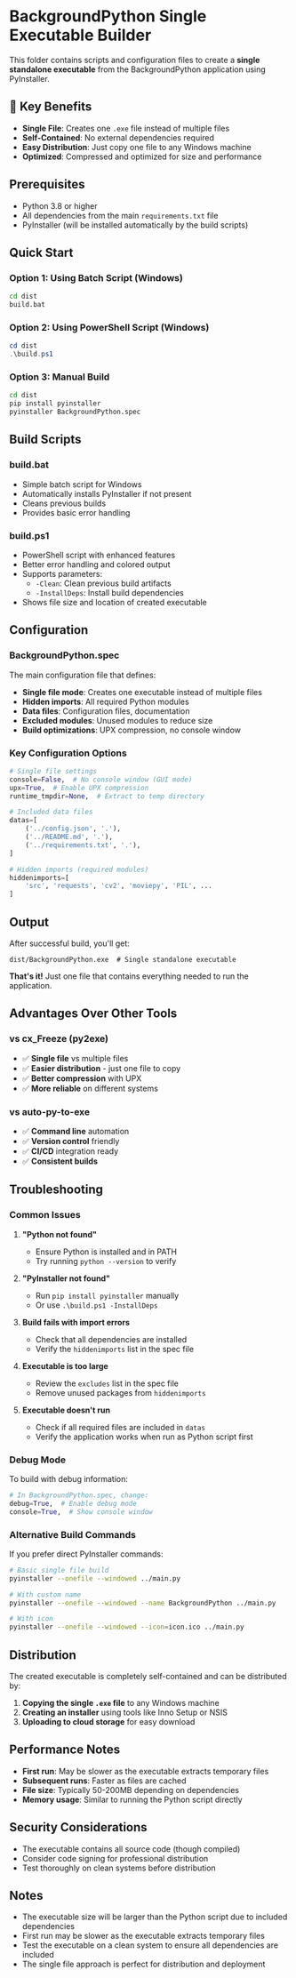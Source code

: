 # BackgroundPython Single Executable Builder

This folder contains scripts and configuration files to create a **single standalone executable** from the BackgroundPython application using PyInstaller.

## 🎯 **Key Benefits**

- **Single File**: Creates one `.exe` file instead of multiple files
- **Self-Contained**: No external dependencies required
- **Easy Distribution**: Just copy one file to any Windows machine
- **Optimized**: Compressed and optimized for size and performance

## Prerequisites

- Python 3.8 or higher
- All dependencies from the main `requirements.txt` file
- PyInstaller (will be installed automatically by the build scripts)

## Quick Start

### Option 1: Using Batch Script (Windows)
```cmd
cd dist
build.bat
```

### Option 2: Using PowerShell Script (Windows)
```powershell
cd dist
.\build.ps1
```

### Option 3: Manual Build
```cmd
cd dist
pip install pyinstaller
pyinstaller BackgroundPython.spec
```

## Build Scripts

### build.bat
- Simple batch script for Windows
- Automatically installs PyInstaller if not present
- Cleans previous builds
- Provides basic error handling

### build.ps1
- PowerShell script with enhanced features
- Better error handling and colored output
- Supports parameters:
  - `-Clean`: Clean previous build artifacts
  - `-InstallDeps`: Install build dependencies
- Shows file size and location of created executable

## Configuration

### BackgroundPython.spec
The main configuration file that defines:
- **Single file mode**: Creates one executable instead of multiple files
- **Hidden imports**: All required Python modules
- **Data files**: Configuration files, documentation
- **Excluded modules**: Unused modules to reduce size
- **Build optimizations**: UPX compression, no console window

### Key Configuration Options

```python
# Single file settings
console=False,  # No console window (GUI mode)
upx=True,  # Enable UPX compression
runtime_tmpdir=None,  # Extract to temp directory

# Included data files
datas=[
    ('../config.json', '.'),
    ('../README.md', '.'),
    ('../requirements.txt', '.'),
]

# Hidden imports (required modules)
hiddenimports=[
    'src', 'requests', 'cv2', 'moviepy', 'PIL', ...
]
```

## Output

After successful build, you'll get:
```
dist/BackgroundPython.exe  # Single standalone executable
```

**That's it!** Just one file that contains everything needed to run the application.

## Advantages Over Other Tools

### vs cx_Freeze (py2exe)
- ✅ **Single file** vs multiple files
- ✅ **Easier distribution** - just one file to copy
- ✅ **Better compression** with UPX
- ✅ **More reliable** on different systems

### vs auto-py-to-exe
- ✅ **Command line** automation
- ✅ **Version control** friendly
- ✅ **CI/CD** integration ready
- ✅ **Consistent builds**

## Troubleshooting

### Common Issues

1. **"Python not found"**
   - Ensure Python is installed and in PATH
   - Try running `python --version` to verify

2. **"PyInstaller not found"**
   - Run `pip install pyinstaller` manually
   - Or use `.\build.ps1 -InstallDeps`

3. **Build fails with import errors**
   - Check that all dependencies are installed
   - Verify the `hiddenimports` list in the spec file

4. **Executable is too large**
   - Review the `excludes` list in the spec file
   - Remove unused packages from `hiddenimports`

5. **Executable doesn't run**
   - Check if all required files are included in `datas`
   - Verify the application works when run as Python script first

### Debug Mode

To build with debug information:
```python
# In BackgroundPython.spec, change:
debug=True,  # Enable debug mode
console=True,  # Show console window
```

### Alternative Build Commands

If you prefer direct PyInstaller commands:

```bash
# Basic single file build
pyinstaller --onefile --windowed ../main.py

# With custom name
pyinstaller --onefile --windowed --name BackgroundPython ../main.py

# With icon
pyinstaller --onefile --windowed --icon=icon.ico ../main.py
```

## Distribution

The created executable is completely self-contained and can be distributed by:
1. **Copying the single `.exe` file** to any Windows machine
2. **Creating an installer** using tools like Inno Setup or NSIS
3. **Uploading to cloud storage** for easy download

## Performance Notes

- **First run**: May be slower as the executable extracts temporary files
- **Subsequent runs**: Faster as files are cached
- **File size**: Typically 50-200MB depending on dependencies
- **Memory usage**: Similar to running the Python script directly

## Security Considerations

- The executable contains all source code (though compiled)
- Consider code signing for professional distribution
- Test thoroughly on clean systems before distribution

## Notes

- The executable size will be larger than the Python script due to included dependencies
- First run may be slower as the executable extracts temporary files
- Test the executable on a clean system to ensure all dependencies are included
- The single file approach is perfect for distribution and deployment 